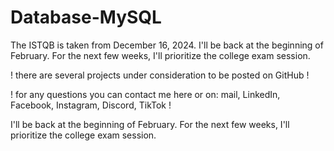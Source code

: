 # Database-MySQL
The ISTQB is taken from December 16, 2024. I'll be back at the beginning of February. For the next few weeks, I'll prioritize the college exam session.

! there are several projects under consideration to be posted on GitHub !
 
! for any questions you can contact me here or on: mail, LinkedIn, Facebook, Instagram, Discord, TikTok ! 

I'll be back at the beginning of February. For the next few weeks, I'll prioritize the college exam session.
